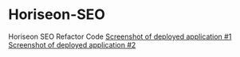 # Horiseon-SEO
Horiseon SEO Refactor Code
[Screenshot of deployed application #1](https://user-images.githubusercontent.com/122543336/224073867-992ab85f-23d5-484f-9f72-c763f482b111.png)
[Screenshot of deployed application #2](https://user-images.githubusercontent.com/122543336/224073943-614abcd5-9ffe-4469-98ce-1dc2c1423345.png)

